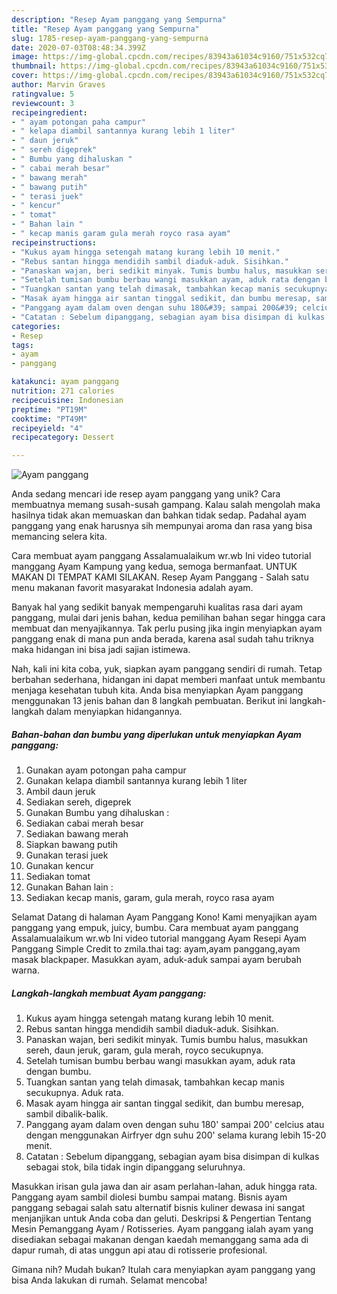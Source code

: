 ```yaml
---
description: "Resep Ayam panggang yang Sempurna"
title: "Resep Ayam panggang yang Sempurna"
slug: 1785-resep-ayam-panggang-yang-sempurna
date: 2020-07-03T08:48:34.399Z
image: https://img-global.cpcdn.com/recipes/83943a61034c9160/751x532cq70/ayam-panggang-foto-resep-utama.jpg
thumbnail: https://img-global.cpcdn.com/recipes/83943a61034c9160/751x532cq70/ayam-panggang-foto-resep-utama.jpg
cover: https://img-global.cpcdn.com/recipes/83943a61034c9160/751x532cq70/ayam-panggang-foto-resep-utama.jpg
author: Marvin Graves
ratingvalue: 5
reviewcount: 3
recipeingredient:
- " ayam potongan paha campur"
- " kelapa diambil santannya kurang lebih 1 liter"
- " daun jeruk"
- " sereh digeprek"
- " Bumbu yang dihaluskan "
- " cabai merah besar"
- " bawang merah"
- " bawang putih"
- " terasi juek"
- " kencur"
- " tomat"
- " Bahan lain "
- " kecap manis garam gula merah royco rasa ayam"
recipeinstructions:
- "Kukus ayam hingga setengah matang kurang lebih 10 menit."
- "Rebus santan hingga mendidih sambil diaduk-aduk. Sisihkan."
- "Panaskan wajan, beri sedikit minyak. Tumis bumbu halus, masukkan sereh, daun jeruk, garam, gula merah, royco secukupnya."
- "Setelah tumisan bumbu berbau wangi masukkan ayam, aduk rata dengan bumbu."
- "Tuangkan santan yang telah dimasak, tambahkan kecap manis secukupnya. Aduk rata."
- "Masak ayam hingga air santan tinggal sedikit, dan bumbu meresap, sambil dibalik-balik."
- "Panggang ayam dalam oven dengan suhu 180&#39; sampai 200&#39; celcius atau dengan menggunakan Airfryer dgn suhu 200&#39; selama kurang lebih 15-20 menit."
- "Catatan : Sebelum dipanggang, sebagian ayam bisa disimpan di kulkas sebagai stok, bila tidak ingin dipanggang seluruhnya."
categories:
- Resep
tags:
- ayam
- panggang

katakunci: ayam panggang 
nutrition: 271 calories
recipecuisine: Indonesian
preptime: "PT19M"
cooktime: "PT49M"
recipeyield: "4"
recipecategory: Dessert

---
```



![Ayam panggang](https://img-global.cpcdn.com/recipes/83943a61034c9160/751x532cq70/ayam-panggang-foto-resep-utama.jpg)

Anda sedang mencari ide resep ayam panggang yang unik? Cara membuatnya memang susah-susah gampang. Kalau salah mengolah maka hasilnya tidak akan memuaskan dan bahkan tidak sedap. Padahal ayam panggang yang enak harusnya sih mempunyai aroma dan rasa yang bisa memancing selera kita.

Cara membuat ayam panggang Assalamualaikum wr.wb Ini video tutorial manggang Ayam Kampung yang kedua, semoga bermanfaat. UNTUK MAKAN DI TEMPAT KAMI SILAKAN. Resep Ayam Panggang - Salah satu menu makanan favorit masyarakat Indonesia adalah ayam.

Banyak hal yang sedikit banyak mempengaruhi kualitas rasa dari ayam panggang, mulai dari jenis bahan, kedua pemilihan bahan segar hingga cara membuat dan menyajikannya. Tak perlu pusing jika ingin menyiapkan ayam panggang enak di mana pun anda berada, karena asal sudah tahu triknya maka hidangan ini bisa jadi sajian istimewa.


Nah, kali ini kita coba, yuk, siapkan ayam panggang sendiri di rumah. Tetap berbahan sederhana, hidangan ini dapat memberi manfaat untuk membantu menjaga kesehatan tubuh kita. Anda bisa menyiapkan Ayam panggang menggunakan 13 jenis bahan dan 8 langkah pembuatan. Berikut ini langkah-langkah dalam menyiapkan hidangannya.

<!--inarticleads1-->

##### Bahan-bahan dan bumbu yang diperlukan untuk menyiapkan Ayam panggang:

1. Gunakan  ayam potongan paha campur
1. Gunakan  kelapa diambil santannya kurang lebih 1 liter
1. Ambil  daun jeruk
1. Sediakan  sereh, digeprek
1. Gunakan  Bumbu yang dihaluskan :
1. Sediakan  cabai merah besar
1. Sediakan  bawang merah
1. Siapkan  bawang putih
1. Gunakan  terasi juek
1. Gunakan  kencur
1. Sediakan  tomat
1. Gunakan  Bahan lain :
1. Sediakan  kecap manis, garam, gula merah, royco rasa ayam


Selamat Datang di halaman Ayam Panggang Kono! Kami menyajikan ayam panggang yang empuk, juicy, bumbu. Cara membuat ayam panggang Assalamualaikum wr.wb Ini video tutorial manggang Ayam Resepi Ayam Panggang Simple Credit to zmila.thai tag: ayam,ayam panggang,ayam masak blackpaper. Masukkan ayam, aduk-aduk sampai ayam berubah warna. 

<!--inarticleads2-->

##### Langkah-langkah membuat Ayam panggang:

1. Kukus ayam hingga setengah matang kurang lebih 10 menit.
1. Rebus santan hingga mendidih sambil diaduk-aduk. Sisihkan.
1. Panaskan wajan, beri sedikit minyak. Tumis bumbu halus, masukkan sereh, daun jeruk, garam, gula merah, royco secukupnya.
1. Setelah tumisan bumbu berbau wangi masukkan ayam, aduk rata dengan bumbu.
1. Tuangkan santan yang telah dimasak, tambahkan kecap manis secukupnya. Aduk rata.
1. Masak ayam hingga air santan tinggal sedikit, dan bumbu meresap, sambil dibalik-balik.
1. Panggang ayam dalam oven dengan suhu 180&#39; sampai 200&#39; celcius atau dengan menggunakan Airfryer dgn suhu 200&#39; selama kurang lebih 15-20 menit.
1. Catatan : Sebelum dipanggang, sebagian ayam bisa disimpan di kulkas sebagai stok, bila tidak ingin dipanggang seluruhnya.


Masukkan irisan gula jawa dan air asam perlahan-lahan, aduk hingga rata. Panggang ayam sambil diolesi bumbu sampai matang. Bisnis ayam panggang sebagai salah satu alternatif bisnis kuliner dewasa ini sangat menjanjikan untuk Anda coba dan geluti. Deskripsi &amp; Pengertian Tentang Mesin Pemanggang Ayam / Rotisseries. Ayam panggang ialah ayam yang disediakan sebagai makanan dengan kaedah memanggang sama ada di dapur rumah, di atas unggun api atau di rotisserie profesional. 

Gimana nih? Mudah bukan? Itulah cara menyiapkan ayam panggang yang bisa Anda lakukan di rumah. Selamat mencoba!
